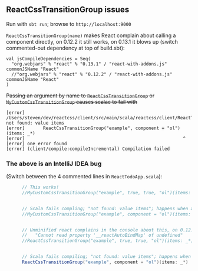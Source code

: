## ReactCssTransitionGroup issues

Run with `sbt run`; browse to `http://localhost:9000`

`ReactCssTransitionGroup(name)` makes React complain about calling a component directly, on 0.12.2 it still works, on 0.13.1 it blows up (switch commented-out dependency at top of build.sbt):

```
val jsCompileDependencies = Seq(
  "org.webjars" % "react" % "0.13.1" / "react-with-addons.js" commonJSName "React"
  //"org.webjars" % "react" % "0.12.2" / "react-with-addons.js" commonJSName "React"
)
```

~~Passing an argument by name to `ReactCssTransitionGroup` or `MyCustomCssTransitionGroup` causes scalac to fail with~~

```
[error] /Users/steven/dev/reactcss/client/src/main/scala/reactcss/client/ReactTodoApp.scala:35: not found: value items
[error]       ReactCssTransitionGroup("example", component = "ol")(items: _*)
[error]                                                            ^
[error] one error found
[error] (client/compile:compileIncremental) Compilation failed
```

### The above is an IntelliJ IDEA bug

(Switch between the 4 commented lines in `ReactTodoApp.scala`):

```scala
      // This works!
      //MyCustomCssTransitionGroup("example", true, true, "ol")(items: _*)


      // Scala fails compling; "not found: value items"; happens when any parameter is passed by name
      //MyCustomCssTransitionGroup("example", component = "ol")(items: _*)


      // Unminified react complains in the console about this, on 0.12.2 it renders, on 0.13.1 it blows up with
      //   "Cannot read property '__reactAutoBindMap' of undefined"
      //ReactCssTransitionGroup("example", true, true, "ol")(items: _*)


      // Scala fails compiling; "not found: value items"; happens when any parameter is passed by name
      ReactCssTransitionGroup("example", component = "ol")(items: _*)

```
